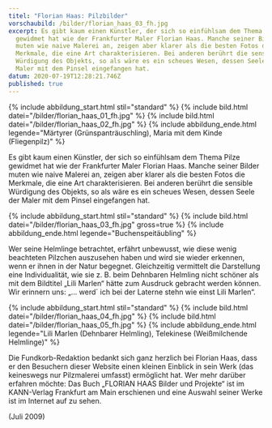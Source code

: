 ```yaml
---
titel: "Florian Haas: Pilzbilder"
vorschaubild: /bilder/florian_haas_03_fh.jpg
excerpt: Es gibt kaum einen Künstler, der sich so einfühlsam dem Thema Pilze
  gewidmet hat wie der Frankfurter Maler Florian Haas. Manche seiner Bilder
  muten wie naive Malerei an, zeigen aber klarer als die besten Fotos die
  Merkmale, die eine Art charakterisieren. Bei anderen berührt die sensible
  Würdigung des Objekts, so als wäre es ein scheues Wesen, dessen Seele der
  Maler mit dem Pinsel eingefangen hat.
datum: 2020-07-19T12:28:21.746Z
published: true
---
```

{% include abbildung_start.html stil="standard" %}
{% include bild.html datei="/bilder/florian_haas_01_fh.jpg" %}
{% include bild.html datei="/bilder/florian_haas_02_fh.jpg" %}
{% include abbildung_ende.html legende="Märtyrer (Grünspanträuschling), Maria mit dem Kinde (Fliegenpilz)" %}

Es gibt kaum einen Künstler, der sich so einfühlsam dem Thema Pilze gewidmet hat wie der Frankfurter Maler Florian Haas. Manche seiner Bilder muten wie naive Malerei an, zeigen aber klarer als die besten Fotos die Merkmale, die eine Art charakterisieren. Bei anderen berührt die sensible Würdigung des Objekts, so als wäre es ein scheues Wesen, dessen Seele der Maler mit dem Pinsel eingefangen hat.

{% include abbildung_start.html stil="standard" %}
{% include bild.html datei="/bilder/florian_haas_03_fh.jpg" gross=true %}
{% include abbildung_ende.html legende="Buchenspeitäubling" %}

Wer seine Helmlinge betrachtet, erfährt unbewusst, wie diese wenig beachteten Pilzchen auszusehen haben und wird sie wieder erkennen, wenn er ihnen in der Natur begegnet. Gleichzeitig vermittelt die Darstellung eine Individualität, wie sie z. B. beim Dehnbaren Helmling nicht schöner als mit dem Bildtitel „Lili Marlen“ hätte zum Ausdruck gebracht werden können. Wir erinnern uns: „… werd´ ich bei der Laterne stehn wie einst Lili Marlen“.

{% include abbildung_start.html stil="standard" %}
{% include bild.html datei="/bilder/florian_haas_04_fh.jpg" %}
{% include bild.html datei="/bilder/florian_haas_05_fh.jpg" %}
{% include abbildung_ende.html legende="Lili Marlen (Dehnbarer Helmling), Telekinese (Weißmilchende Helmlinge)" %}

Die Fundkorb-Redaktion bedankt sich ganz herzlich bei Florian Haas, dass er den Besuchern dieser Website einen kleinen Einblick in sein Werk (das keineswegs nur Pilzmalerei umfasst) ermöglicht hat. Wer mehr darüber erfahren möchte: Das Buch „FLORIAN HAAS Bilder und Projekte“ ist im KANN-Verlag Frankfurt am Main erschienen und eine Auswahl seiner Werke ist im Internet auf [](www.bilderhaas.de) zu sehen.

(Juli 2009)